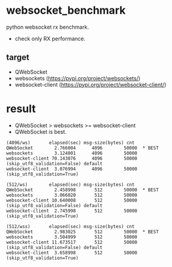 # websocket_benchmark
python websocket rx benchmark.
- check only RX performance.

## target
- QWebSocket
- websockets (https://pypi.org/project/websockets/)
- websocket-client (https://pypi.org/project/websocket-client/)

# result 
- QWebSocket > websockets >= websocket-client
- QWebSocket is best.

```             
(4096/ws)       elapsed(sec) msg-size(bytes) cnt  
QWebSocket        2.766004      4096        50000  * BEST
websockets        3.124001      4096        50000 
websocket-client 70.143076      4096        50000  (skip_utf8_validation=False) default
websocket-client  3.076994      4096        50000  (skip_utf8_validation=True)

(512/ws)        elapsed(sec) msg-size(bytes) cnt  
QWebSocket        2.458998       512        50000  * BEST
websockets        3.066020       512        50000 
websocket-client 10.640008       512        50000  (skip_utf8_validation=False) default
websocket-client  2.745998       512        50000  (skip_utf8_validation=True)

(512/wss)       elapsed(sec) msg-size(bytes) cnt  
QWebSocket        2.983025       512        50000  * BEST
websockets        3.504999       512        50000 
websocket-client 11.673517       512        50000  (skip_utf8_validation=False) default
websocket-client  3.658998       512        50000  (skip_utf8_validation=True)

```
